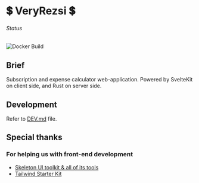 # 💲 VeryRezsi 💲
###### Status
![Docker Build](https://github.com/szattila98/veryrezsi/actions/workflows/images.yml/badge.svg)
## Brief 
Subscription and expense calculator web-application.
Powered by SvelteKit on client side, and Rust on server side.

## Development
Refer to [DEV.md](../main/DEV.md) file.

## Special thanks
### For helping us with front-end development
- [Skeleton UI toolkit & all of its tools](https://www.skeleton.dev/)
- [Tailwind Starter Kit](https://github.com/creativetimofficial/tailwind-starter-kit)
